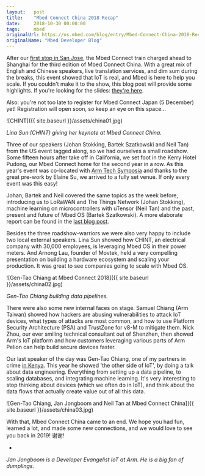 ```yaml
---
layout:   post
title:    "Mbed Connect China 2018 Recap"
date:     2018-10-30 00:00:00
tags:     mbed
originalUrl: https://os.mbed.com/blog/entry/Mbed-Connect-China-2018-Recap/
originalName: "Mbed Developer Blog"
---
```


After our [first stop in San Jose](https://os.mbed.com/blog/entry/Its-a-wrap-Mbed-Connect-US-2018-is-done/), the Mbed Connect train charged ahead to Shanghai for the third edition of Mbed Connect China. With a great mix of English and Chinese speakers, live translation services, and dim sum during the breaks, this event showed that IoT is real, and Mbed is here to help you scale. If you couldn't make it to the show, this blog post will provide some highlights. If you're looking for the slides: [they're here](https://os.mbed.com/users/janjongboom/notebook/mbed-connect-china-2018---slide-decks/).

<!--more-->

Also: you're not too late to register for Mbed Connect Japan (5 December) yet! Registration will open soon, so keep an eye on this space...


![CHINT]({{ site.baseurl }}/assets/china01.jpg)

*Lina Sun (CHINT) giving her keynote at Mbed Connect China.*

Three of our speakers (Johan Stokking, Bartek Szatkowski and Neil Tan) from  the US event tagged along, so we had ourselves a small roadshow. Some fifteen hours after take off in California, we set foot in the Kerry Hotel Pudong, our Mbed Connect home for the second year in a row. As this year's event was co-located with [Arm Tech Symposia](https://pages.arm.com/arm-tech-symposia-2018-apac.html) and thanks to the great pre-work by Elaine Su, we arrived to a fully set venue. If only every event was this easy!

Johan, Bartek and Neil covered the same topics as the week before, introducing us to LoRaWAN and The Things Network (Johan Stokking), machine learning on microcontrollers with uTensor (Neil Tan) and the past, present and future of Mbed OS (Bartek Szatkowski). A more elaborate report can be found in the [last blog post](https://os.mbed.com/blog/entry/Its-a-wrap-Mbed-Connect-US-2018-is-done/).

Besides the three roadshow-warriors we were also very happy to include two local external speakers. Lina Sun showed how CHINT, an electrical company with 30,000 employees, is leveraging Mbed OS in their power meters. And Arnong Lau, founder of Movtek, held a very compelling presentation on building a hardware ecosystem and scaling your production. It was great to see companies going to scale with Mbed OS.


![Gen-Tao Chiang at Mbed Connect 2018]({{ site.baseurl }}/assets/china02.jpg)

*Gen-Tao Chiang building data pipelines.*

There were also some new internal faces on stage. Samuel Chiang (Arm Taiwan) showed how hackers are abusing vulnerabilities to attack IoT devices, what types of attacks are most common, and how to use Platform Security Architecture (PSA) and TrustZone for v8-M to mitigate them. Nick Zhou, our ever smiling technical consultant out of Shenzhen, then showed Arm's IoT platform and how customers leveraging various parts of Arm Pelion can help build secure devices faster.

Our last speaker of the day was Gen-Tao Chiang, one of my partners in crime [in Kenya](https://os.mbed.com/blog/entry/Making-tomatoes-smart-at-Data-Science-Af/). This year he showed 'the other side of IoT', by doing a talk about data engineering. Everything from setting up a data pipeline, to scaling databases, and integrating machine learning. It's very interesting to stop thinking about devices (which we often do in IoT), and think about the data flows that actually create value out of all this data.


![Gen-Tao Chiang, Jan Jongboom and Neil Tan at Mbed Connect China]({{ site.baseurl }}/assets/china03.jpg)

With that, Mbed Connect China came to an end. We hope you had fun, learned a lot, and made some new connections, and we would love to see you back in 2019! 谢谢!

-

*Jan Jongboom is a Developer Evangelist IoT at Arm. He is a big fan of dumplings.*
